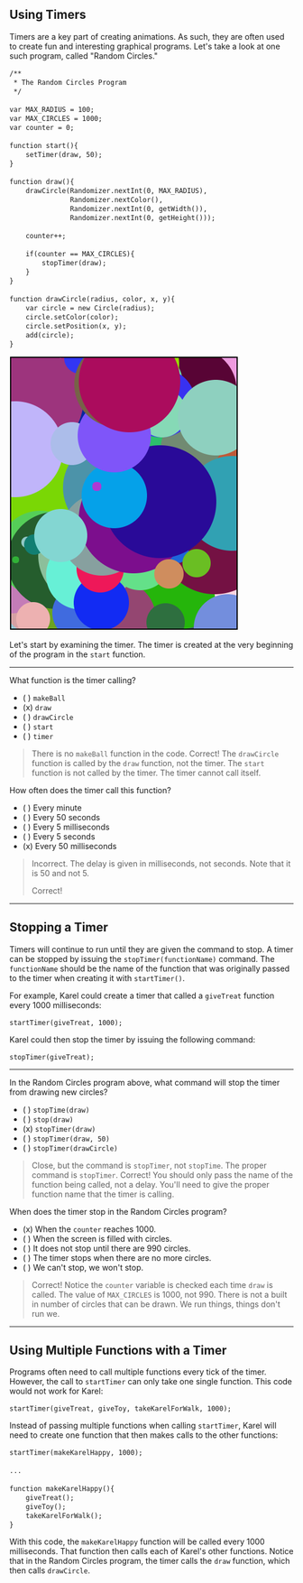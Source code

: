 ## Using Timers

Timers are a key part of creating animations. As such, they are often used to create fun and interesting graphical programs. Let's take a look at one such program, called "Random Circles."

```
/**
 * The Random Circles Program
 */

var MAX_RADIUS = 100;
var MAX_CIRCLES = 1000;
var counter = 0;

function start(){
	setTimer(draw, 50);
}

function draw(){
	drawCircle(Randomizer.nextInt(0, MAX_RADIUS),
			   Randomizer.nextColor(),
			   Randomizer.nextInt(0, getWidth()),
			   Randomizer.nextInt(0, getHeight()));
	
	counter++;
	
	if(counter == MAX_CIRCLES){
		stopTimer(draw);
	}
}

function drawCircle(radius, color, x, y){
	var circle = new Circle(radius);
	circle.setColor(color);
	circle.setPosition(x, y);
	add(circle);
}
```

![Using Timers](../static/animationGames/animation_timers_randomcircle.png "Using Timers")

Let's start by examining the timer. The timer is created at the very beginning of the program in the `start` function.

---

What function is the timer calling?

- ( ) `makeBall`
- (x) `draw`
- ( ) `drawCircle`
- ( ) `start`
- ( ) `timer`

> There is no `makeBall` function in the code.
> Correct!
> The `drawCircle` function is called by the `draw` function, not the timer.
> The `start` function is not called by the timer.
> The timer cannot call itself.

How often does the timer call this function?

- ( ) Every minute
- ( ) Every 50 seconds
- ( ) Every 5 milliseconds
- ( ) Every 5 seconds
- (x) Every 50 milliseconds 

> Incorrect.
> The delay is given in milliseconds, not seconds.
> Note that it is 50 and not 5.
> 
> Correct!

---

## Stopping a Timer

Timers will continue to run until they are given the command to stop. A timer can be stopped by issuing the `stopTimer(functionName)` command. The `functionName` should be the name of the function that was originally passed to the timer when creating it with `startTimer()`.

For example, Karel could create a timer that called a `giveTreat` function every 1000 milliseconds:

```
startTimer(giveTreat, 1000);
```

Karel could then stop the timer by issuing the following command:

```
stopTimer(giveTreat);
```

---

In the Random Circles program above, what command will stop the timer from drawing new circles?

- ( ) `stopTime(draw)`
- ( ) `stop(draw)`
- (x) `stopTimer(draw)`
- ( ) `stopTimer(draw, 50)`
- ( ) `stopTimer(drawCircle)`

> Close, but the command is `stopTimer`, not `stopTime`.
> The proper command is `stopTimer`.
> Correct!
> You should only pass the name of the function being called, not a delay.
> You'll need to give the proper function name that the timer is calling.


When does the timer stop in the Random Circles program?

- (x) When the `counter` reaches 1000.
- ( ) When the screen is filled with circles.
- ( ) It does not stop until there are 990 circles.
- ( ) The timer stops when there are no more circles.
- ( ) We can't stop, we won't stop.

> Correct!
> Notice the `counter` variable is checked each time `draw` is called.
> The value of `MAX_CIRCLES` is 1000, not 990.
> There is not a built in number of circles that can be drawn.
> We run things, things don't run we.

---

## Using Multiple Functions with a Timer

Programs often need to call multiple functions every tick of the timer. However, the call to `startTimer` can only take one single function. This code would not work for Karel:

```
startTimer(giveTreat, giveToy, takeKarelForWalk, 1000);
```

Instead of passing multiple functions when calling `startTimer`, Karel will need to create one function that then makes calls to the other functions:

```
startTimer(makeKarelHappy, 1000);

...

function makeKarelHappy(){
    giveTreat();
    giveToy();
    takeKarelForWalk();
}

```

With this code, the `makeKarelHappy` function will be called every 1000 milliseconds. That function then calls each of Karel's other functions. Notice that in the Random Circles program, the timer calls the `draw` function, which then calls `drawCircle`.
